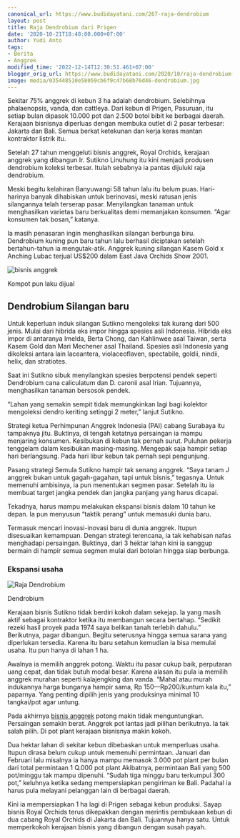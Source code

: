 ```yaml
---
canonical_url: https://www.budidayatani.com/267-raja-dendrobium
layout: post
title: Raja Dendrobium dari Prigen
date: '2020-10-21T18:48:00.000+07:00'
author: Yudi Anto
tags:
- Berita
- Anggrek
modified_time: '2022-12-14T12:30:51.461+07:00'
blogger_orig_url: https://www.budidayatani.com/2020/10/raja-dendrobium-dari-prigen.html
image: media/035448510e58059cb6f9c47b68b76d46-dendrobium.jpg
---
```

Sekitar 75% anggrek di kebun 3 ha adalah dendrobium. Selebihnya phalaenopsis, vanda, dan cattleya. Dari kebun di Prigen, Pasuruan, itu setiap bulan dipasok 10.000 pot dan 2.500 botol bibit ke berbagai daerah. Kerajaan bisnisnya diperluas dengan membuka outlet di 2 pasar terbesar: Jakarta dan Bali. Semua berkat ketekunan dan kerja keras mantan kontraktor listrik itu.

 Setelah 27 tahun menggeluti bisnis anggrek, Royal Orchids, kerajaan anggrek yang dibangun Ir. Sutikno Linuhung itu kini menjadi produsen dendrobium koleksi terbesar. Itulah sebabnya ia pantas dijuluki raja dendrobium.

 Meski begitu kelahiran Banyuwangi 58 tahun lalu itu belum puas. Hari-harinya banyak dihabiskan untuk berinovasi, meski ratusan jenis silangannya telah terserap pasar. Menyilangkan tanaman untuk menghasilkan varietas baru berkualitas demi memanjakan konsumen. “Agar konsumen tak bosan,” katanya.

 Ia masih penasaran ingin menghasilkan silangan berbunga biru. Dendrobium kuning pun baru tahun lalu berhasil diciptakan setelah bertahun-tahun ia mengutak-atik. Anggrek kuning silangan Kasem Gold x Anching Lubac terjual US$200 dalam East Java Orchids Show 2001.

 ![bisnis anggrek](https://blogger.googleusercontent.com/img/b/R29vZ2xl/AVvXsEhn69Nk60C7z2Rs95TJGwJM9R6g4yVMB45GAZLVtiMOkz_QWztSei2tFyE-jXVbBEuNPg3Umv3CdACyb5CnyrCqoQOiMLrxq942liRHc1TRVwQpLDOZyO7xBaF1zfeBf2a9y9ucLEJPRSxN/s574/dendrobium.jpg "anggrek") 

Kompot pun laku dijual

## Dendrobium Silangan baru

 Untuk keperluan induk silangan Sutikno mengoleksi tak kurang dari 500 jenis. Mulai dari hibrida eks impor hingga spesies asli Indonesia. Hibrida eks impor di antaranya Imelda, Berta Chong, dan Kahlinwee asal Taiwan, serta Kasem Gold dan Mari Mechener asal Thailand. Spesies asli Indonesia yang dikoleksi antara lain laceantera, violaceoflaven, spectabile, goldii, nindii, helix, dan stratiotes.

 Saat ini Sutikno sibuk menyilangkan spesies berpotensi pendek seperti Dendrobium cana caliculatum dan D. caronii asal Irian. Tujuannya, menghasilkan tanaman bersosok pendek.

 “Lahan yang semakin sempit tidak memungkinkan lagi bagi kolektor mengoleksi dendro keriting setinggi 2 meter,” lanjut Sutikno.

 Strategi ketua Perhimpunan Anggrek Indonesia (PAI) cabang Surabaya itu tampaknya jitu. Buktinya, di tengah ketatnya persaingan ia mampu menjaring konsumen. Kesibukan di kebun tak pernah surut. Puluhan pekerja tenggelam dalam kesibukan masing-masing. Mengepak saja hampir setiap hari berlangsung. Pada hari libur kebun tak pernah sepi pengunjung.

 Pasang strategi Semula Sutikno hampir tak senang anggrek. “Saya tanam J anggrek bukan untuk gagah-gagahan, tapi untuk bisnis,” tegasnya. Untuk memenuhi ambisinya, ia pun menentukan segmen pasar. Setelah itu ia membuat target jangka pendek dan jangka panjang yang harus dicapai.

 Tekadnya, harus mampu melakukan ekspansi bisnis dalam 10 tahun ke depan. Ia pun menyusun “taktik perang” untuk memasuki dunia baru.

 Termasuk mencari inovasi-inovasi baru di dunia anggrek. Itupun disesuaikan kemampuan. Dengan strategi terencana, ia tak kehabisan nafas menghadapi persaingan. Buktinya, dari 3 hektar lahan kini ia sanggup bermain di hampir semua segmen mulai dari botolan hingga siap berbunga.

 ### Ekspansi usaha

 ![Raja Dendrobium](https://blogger.googleusercontent.com/img/b/R29vZ2xl/AVvXsEhZ6IGcD7ac-XgTMg6q8jneXwRjVYWUa_FZZlC5axh83p7N1VZwBI0W06ftpQjZFcdiG21POT9VaYQqT2sWDmyhCLp3-9tQF1wp7GI61DEhpZRBdRVm0l4iIIV5mTe7uz2LjIKAhBECeAhX/s664/dendrobium.jpg "anggrek Dendrobium") 

Dendrobium

Kerajaan bisnis Sutikno tidak berdiri kokoh dalam sekejap. Ia yang masih aktif sebagai kontraktor ketika itu membangun secara bertahap. “Sedikit rezeki hasil proyek pada 1974 saya belikan tanah terlebih dahulu.” Berikutnya, pagar dibangun. Begitu seterusnya hingga semua sarana yang diperlukan tersedia. Karena itu baru setahun kemudian ia bisa memulai usaha. Itu pun hanya di lahan 1 ha.

 Awalnya ia memilih anggrek potong. Waktu itu pasar cukup baik, perputaran uang cepat, dan tidak butuh modal besar. Karena alasan itu pula ia memilih anggrek murahan seperti kalajengking dan vanda. “Mahal atau murah indukannya harga bunganya hampir sama, Rp 150—Rp200/kuntum kala itu,” paparnya. Yang penting dipilih jenis yang produksinya minimal 10 tangkai/pot agar untung.

 Pada akhirnya [bisnis anggrek](https://www.budidayatani.com/2020/10/dendrobium-untung-dalam-4-bulan.html) potong makin tidak menguntungkan. Persaingan semakin berat. Anggrek pot lantas jadi pilihan berikutnya. Ia tak salah pilih. Di pot plant kerajaan bisnisnya makin kokoh.

 Dua hektar lahan di sekitar kebun dibebaskan untuk memperluas usaha. Itupun dirasa belum cukup untuk memenuhi permintaan. Januari dan Februari lalu misalnya ia hanya mampu memasok 3.000 pot plant per bulan dari total permintaan 1 Q.000 pot plant Akibatnya, permintaan Bali yang 500 pot/minggu tak mampu dipenuhi. “Sudah tiga minggu baru terkumpul 300 pot,” keluhnya ketika sedang mempersiapkan pengiriman ke Bali. Padahal ia harus pula melayani pelanggan lain di berbagai daerah.

 Kini ia mempersiapkan 1 ha lagi di Prigen sebagai kebun produksi. Sayap bisnis Royal Orchids terus dikepakkan dengan merintis pembukaan kebun di dua cabang Royal Orchids di Jakarta dan Bali. Tujuannya hanya satu. Untuk memperkokoh kerajaan bisnis yang dibangun dengan susah payah. 

